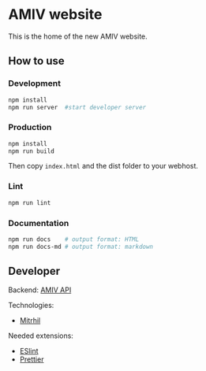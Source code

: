 # AMIV website

This is the home of the new AMIV website.

## How to use

### Development

```bash
npm install
npm run server  #start developer server
```

### Production

```bash
npm install
npm run build
```

Then copy `index.html` and the dist folder to your webhost.

### Lint

```bash
npm run lint
```

### Documentation

```bash
npm run docs    # output format: HTML
npm run docs-md # output format: markdown
```

## Developer

Backend: [AMIV API](https://github.com/amiv-eth/amivapi)

Technologies:

* [Mitrhil](https://mithril.js.org/)

Needed extensions:

* [ESlint](https://github.com/eslint/eslint)
* [Prettier](https://github.com/prettier/prettier)